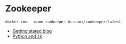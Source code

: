 # Zookeeper


```shell
docker run --name zookeeper bitnami/zookeeper:latest
```


- [Getting stated blog](https://bikas-katwal.medium.com/zookeeper-introduction-designing-a-distributed-system-using-zookeeper-and-java-7f1b108e236e)
- [Python and zk](https://kazoo.readthedocs.io/en/latest/basic_usage.html)

